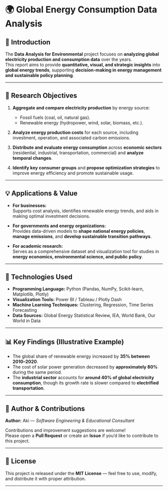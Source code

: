 # 🌍 Global Energy Consumption Data Analysis

## 📖 Introduction  
The **Data Analysis for Environmental** project focuses on **analyzing global electricity production and consumption data** over the years.  
This report aims to provide **quantitative, visual, and strategic insights** into **global energy trends**, supporting **decision-making in energy management and sustainable policy planning**.

---

## 🎯 Research Objectives  
1. **Aggregate and compare electricity production** by energy source:  
   - Fossil fuels (coal, oil, natural gas).  
   - Renewable energy (hydropower, wind, solar, biomass, etc.).  

2. **Analyze energy production costs** for each source, including investment, operation, and associated carbon emissions.  

3. **Distribute and evaluate energy consumption** across **economic sectors** (residential, industrial, transportation, commercial) and **analyze temporal changes**.  

4. **Identify key consumer groups** and **propose optimization strategies** to improve energy efficiency and promote sustainable usage.  

---

## 💡 Applications & Value  
- **For businesses:**  
  Supports cost analysis, identifies renewable energy trends, and aids in making optimal investment decisions.  

- **For governments and energy organizations:**  
  Provides data-driven models to **shape national energy policies**, **manage emissions**, and **develop sustainable transition pathways**.  

- **For academic research:**  
  Serves as a comprehensive dataset and visualization tool for studies in **energy economics, environmental science, and public policy**.  

---

## 🧠 Technologies Used  
- **Programming Language:** Python (Pandas, NumPy, Scikit-learn, Matplotlib, Plotly)  
- **Visualization Tools:** Power BI / Tableau / Plotly Dash  
- **Machine Learning Techniques:** Clustering, Regression, Time Series Forecasting  
- **Data Sources:** Global Energy Statistical Review, IEA, World Bank, Our World in Data  

---

## 📊 Key Findings (Illustrative Example)
- The global share of renewable energy increased by **35% between 2010–2020**.  
- The cost of solar power generation decreased by **approximately 80%** during the same period.  
- The **industrial sector** accounts for **around 40% of global electricity consumption**, though its growth rate is slower compared to **electrified transportation**.  

---

## 👥 Author & Contributions  
**Author:** Aki — *Software Engineering & Educational Consultant*  

Contributions and improvement suggestions are welcome!  
Please open a **Pull Request** or create an **Issue** if you’d like to contribute to this project.

---

## 📄 License  
This project is released under the **MIT License** — feel free to use, modify, and distribute it with proper attribution.

---
